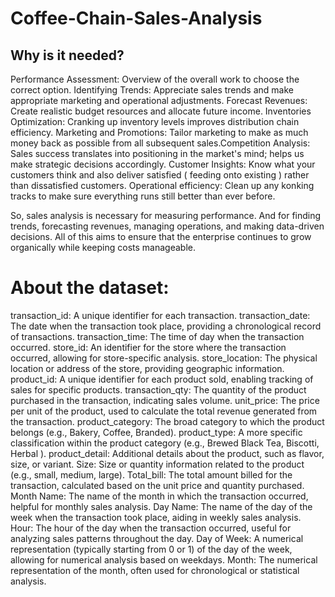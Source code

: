 # Coffee-Chain-Sales-Analysis

## Why is it needed?
Performance Assessment: Overview of the overall work to choose the correct option.
Identifying Trends: Appreciate sales trends and make appropriate marketing and operational adjustments.
Forecast Revenues: Create realistic budget resources and allocate future income.
Inventories Optimization: Cranking up inventory levels improves distribution chain efficiency. Marketing and Promotions: Tailor marketing to make as much money back as possible from all subsequent sales.Competition Analysis: Sales success translates into positioning in the market's mind; helps us make strategic decisions accordingly.
Customer Insights: Know what your customers think and also deliver satisfied ( feeding onto existing ) rather than dissatisfied customers.
Operational efficiency: Clean up any konking tracks to make sure everything runs still better than ever before.

So, sales analysis is necessary for measuring performance. And for finding trends, forecasting revenues, managing operations, and making data-driven decisions. All of this aims to ensure that the enterprise continues to grow organically while keeping costs manageable.

# About the dataset:

transaction_id: A unique identifier for each transaction.
transaction_date: The date when the transaction took place, providing a chronological record of transactions.
transaction_time: The time of day when the transaction occurred.
store_id: An identifier for the store where the transaction occurred, allowing for store-specific analysis.
store_location: The physical location or address of the store, providing geographic information.
product_id: A unique identifier for each product sold, enabling tracking of sales for specific products.
transaction_qty: The quantity of the product purchased in the transaction, indicating sales volume.
unit_price: The price per unit of the product, used to calculate the total revenue generated from the transaction.
product_category: The broad category to which the product belongs (e.g., Bakery, Coffee, Branded).
product_type: A more specific classification within the product category (e.g., Brewed Black Tea, Biscotti, Herbal ).
product_detail: Additional details about the product, such as flavor, size, or variant.
Size: Size or quantity information related to the product (e.g., small, medium, large).
Total_bill: The total amount billed for the transaction, calculated based on the unit price and quantity purchased.
Month Name: The name of the month in which the transaction occurred, helpful for monthly sales analysis.
Day Name: The name of the day of the week when the transaction took place, aiding in weekly sales analysis.
Hour: The hour of the day when the transaction occurred, useful for analyzing sales patterns throughout the day.
Day of Week: A numerical representation (typically starting from 0 or 1) of the day of the week, allowing for numerical analysis based on weekdays.
Month: The numerical representation of the month, often used for chronological or statistical analysis.
